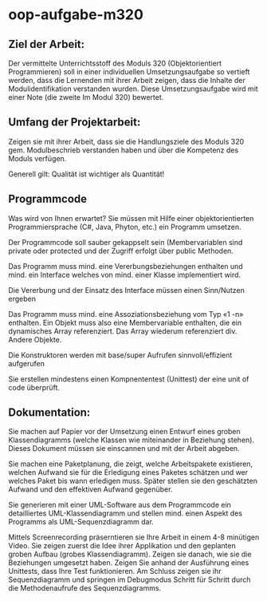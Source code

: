 # oop-aufgabe-m320

## Ziel der Arbeit:  

Der vermittelte Unterrichtsstoff des Moduls 320 (Objektorientiert Programmieren) soll in einer individuellen Umsetzungsaufgabe so vertieft werden, dass die Lernenden mit ihrer Arbeit zeigen, dass die Inhalte der Modulidentifikation verstanden wurden. Diese Umsetzungsaufgabe wird mit einer Note (die zweite Im Modul 320) bewertet.  


## Umfang der Projektarbeit:  

Zeigen sie mit ihrer Arbeit, dass sie die Handlungsziele des Moduls 320 gem. Modulbeschrieb  verstanden haben und über die Kompetenz des Moduls verfügen.  

Generell gilt: Qualität ist wichtiger als Quantität! 

 

 

## Programmcode  

Was wird von Ihnen erwartet? Sie müssen mit Hilfe einer objektorientierten Programmiersprache (C#, Java, Phyton, etc.) ein Programm umsetzen. 

Der Programmcode soll sauber gekappselt sein (Membervariablen sind private oder protected und der Zugriff erfolgt über public Methoden. 

Das Programm muss mind. eine Vererbungsbeziehungen enthalten und mind. ein Interface welches von mind. einer Klasse implementiert wird. 

Die Vererbung und der Einsatz des Interface müssen einen Sinn/Nutzen ergeben 

Das Programm muss mind. eine Assoziationsbeziehung vom Typ «1 -n» enthalten. Ein Objekt muss also eine Membervariable enthalten, die ein dynamisches Array referenziert. Das Array wiederum referenziert div. Andere Objekte. 

Die Konstruktoren werden mit base/super Aufrufen sinnvoll/effizient aufgerufen 

Sie erstellen mindestens einen Kompnententest (Unittest) der eine unit of code überprüft. 

 

## Dokumentation:  

Sie machen auf Papier vor der Umsetzung einen Entwurf eines groben Klassendiagramms (welche Klassen wie miteinander in Beziehung stehen). Dieses Dokument müssen sie einscannen und mit der Arbeit abgeben. 

Sie machen eine Paketplanung, die zeigt, welche Arbeitspakete existieren, welchen Aufwand sie für die Erledigung eines Paketes schätzen und wer welches Paket bis wann erledigen muss. Später stellen sie den geschätzten Aufwand und den effektiven Aufwand gegenüber.   

Sie generieren mit einer UML-Software aus dem Programmcode ein detailliertes UML-Klassendiagramm und stellen mind. einen Aspekt des Programms als UML-Sequenzdiagramm dar. 

Mittels Screenrecording präserntieren sie Ihre Arbeit in einem 4-8 minütigen Video. Sie zeigen zuerst die Idee ihrer Applikation und den geplanten groben Aufbau (grobes Klassendiagramm). Zeigen sie danach, wie sie die Beziehungen umgesetzt haben. Zeigen Sie anhand der Ausführung eines Unittests, dass Ihre Test funktionieren. Am Schluss zeigen sie ihr Sequenzdiagramm und springen im Debugmodus Schritt für Schritt durch die Methodenaufrufe des Sequenzdiagramms.  
